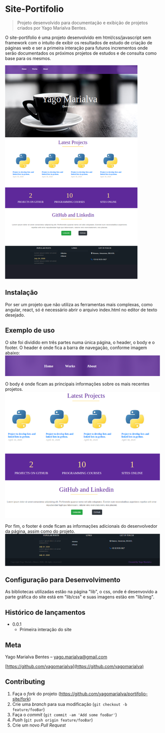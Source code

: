 # Site-Portifolio
> Projeto desenvolvido para documentação e exibição de projetos criados por Yago Marialva Bentes.


O site-portifolio é uma projeto desenvolvido em html/css/javascript sem framework com o intuito de exibir os resultados de estudo de criação de páginas web e ser a primeira interação para futuros incrementos onde serão documentados os próximos projetos de estudos e de consulta como base para os mesmos.

![](lib/img/SiteScreenshot.png)

## Instalação

Por ser um projeto que não utiliza as ferramentas mais complexas, como angular, react, só é necessário abrir o arquivo index.html no editor de texto desejado.

## Exemplo de uso

O site foi dividido em três partes numa única página, o header, o body e o footer.
O header é onde fica a barra de navegação, conforme imagem abaixo: 
![](lib/img/navbar.png)

O body é onde ficam as principais informações sobre os mais recentes projetos.
![](lib/img/body.png)

Por fim, o footer é onde ficam as informações adicionais do desenvolvedor da página, assim como do projeto.
![](lib/img/footer.png)


## Configuração para Desenvolvimento

As bibliotecas utilizadas estão na página "lib", o css, onde é desenvovido a parte gráfica do site está em "lib/css" e suas imagens estão em "lib/img".

## Histórico de lançamentos

* 0.0.1
    * Primeira interação do site

## Meta

Yago Marialva Bentes – yago.marialva@gmail.com


[https://github.com/yagomarialva](https://github.com/yagomarialva)

## Contributing

1. Faça o _fork_ do projeto (<https://github.com/yagomarialva/portifolio-site/fork>)
2. Crie uma _branch_ para sua modificação (`git checkout -b feature/fooBar`)
3. Faça o _commit_ (`git commit -am 'Add some fooBar'`)
4. _Push_ (`git push origin feature/fooBar`)
5. Crie um novo _Pull Request_
